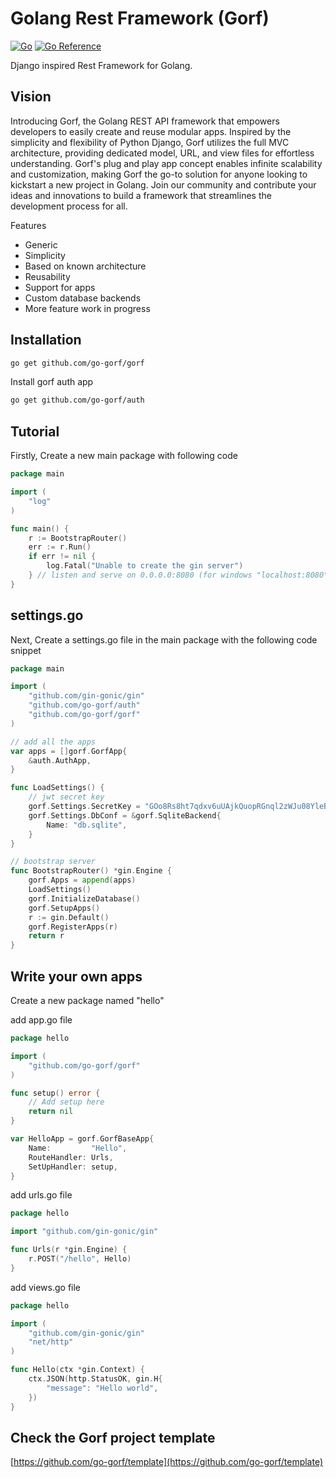 # Golang Rest Framework (Gorf)

[![Go](https://github.com/go-gorf/gorf/actions/workflows/go.yml/badge.svg)](https://github.com/go-gorf/gorf/actions/workflows/go.yml)
[![Go Reference](https://pkg.go.dev/badge/github.com/go-gorf/gorf.svg)](https://pkg.go.dev/github.com/go-gorf/gorf)  

Django inspired Rest Framework for Golang.

## Vision

Introducing Gorf, the Golang REST API framework that empowers developers to easily create and reuse modular apps. 
Inspired by the simplicity and flexibility of Python Django, Gorf utilizes the full MVC architecture, providing
dedicated model, URL, and view files for effortless understanding. Gorf's plug and play app concept enables infinite 
scalability and customization, making Gorf the go-to solution for anyone looking to kickstart a new project in Golang.
Join our community and contribute your ideas and innovations to build a framework that streamlines the development process for all.

Features

* Generic
* Simplicity
* Based on known architecture
* Reusability
* Support for apps
* Custom database backends
* More feature work in progress

## Installation
```bash
go get github.com/go-gorf/gorf
```
Install gorf auth app
```bash
go get github.com/go-gorf/auth
```

## Tutorial

Firstly, Create a new main package with following code

``` go
package main

import (
	"log"
)

func main() {
	r := BootstrapRouter()
	err := r.Run()
	if err != nil {
		log.Fatal("Unable to create the gin server")
	} // listen and serve on 0.0.0.0:8080 (for windows "localhost:8080")
}
```

## settings.go
Next, Create a settings.go file in the main package with the following code snippet

``` go title="settings.go"
package main

import (
	"github.com/gin-gonic/gin"
	"github.com/go-gorf/auth"
	"github.com/go-gorf/gorf"
)

// add all the apps
var apps = []gorf.GorfApp{
	&auth.AuthApp,
}

func LoadSettings() {
	// jwt secret key
	gorf.Settings.SecretKey = "GOo8Rs8ht7qdxv6uUAjkQuopRGnql2zWJu08YleBx6pEv0cQ09a"
	gorf.Settings.DbConf = &gorf.SqliteBackend{
		Name: "db.sqlite",
	}
}

// bootstrap server
func BootstrapRouter() *gin.Engine {
	gorf.Apps = append(apps)
	LoadSettings()
	gorf.InitializeDatabase()
	gorf.SetupApps()
	r := gin.Default()
	gorf.RegisterApps(r)
	return r
}
```

## Write your own apps

Create a new package named "hello"

add app.go file

``` go
package hello

import (
	"github.com/go-gorf/gorf"
)

func setup() error {
	// Add setup here
	return nil
}

var HelloApp = gorf.GorfBaseApp{
	Name:         "Hello",
	RouteHandler: Urls,
	SetUpHandler: setup,
}

```

add urls.go file

``` go
package hello

import "github.com/gin-gonic/gin"

func Urls(r *gin.Engine) {
	r.POST("/hello", Hello)
}
```

add views.go file

``` go
package hello

import (
	"github.com/gin-gonic/gin"
	"net/http"
)

func Hello(ctx *gin.Context) {
	ctx.JSON(http.StatusOK, gin.H{
		"message": "Hello world",
	})
}

```
## Check the Gorf project template


[https://github.com/go-gorf/template](https://github.com/go-gorf/template)


